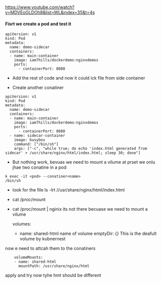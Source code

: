 https://www.youtube.com/watch?v=MDVEoGLDOh8&list=WL&index=35&t=4s

#### Fisrt we create a pod and test it 

```  
apiVersion: v1
kind: Pod
metadata:
  name: demo-sidecar
  containers:
  - name: main-container
    image: iam7hills/dockerdemo:nginxdemos
    ports:
      - containerPort: 8080
```  
- Add the rest of code and now it could ick file from side container 

- Create another conatiner 


```  
apiVersion: v1
kind: Pod
metadata:
  name: demo-sidecar
  containers:
  - name: main-container
    image: iam7hills/dockerdemo:nginxdemos
    ports:
      - containerPort: 8080
  - name: sidecar-container
    image: busybox
    command: ["/bin/sh"]
    args: ["-c", "while true; do echo 'index.html generated from sidecar' > /usr/share/nginx/html/index.html; sleep 30; done"]
```  

- But nothing work, bevuas we need to mount a vilume
at prset we onlu jhae two conatine in a pod

```  
k exec -it <pod> --conatiner<name>
/bin/sh
```  
- look for the file ls -lrt //usr/share/nginx/html/index.html
- cat /proc/mount
- cat /proc/mount | nginix
its not there becuase we need to mount a vilume

  volumes:
  - name: shared-html name of volume
    emptyDir: {}  This is the deafult volume by kubnernest


now e need to attcah them to the conatiners
```  
    volumeMounts:
    - name: shared-html
      mountPath: /usr/share/nginx/html
```  

apply and try now 
tyhe hmt should be different 